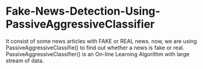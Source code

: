 # Fake-News-Detection-Using-PassiveAggressiveClassifier
It consist of some news articles with FAKE or REAL news. now, we are using PassiveAggressiveClassifie() to find out whether a news is fake or real. PassiveAggressiveClassifier() is an On-line Learning Algorithm with large stream of data. 
